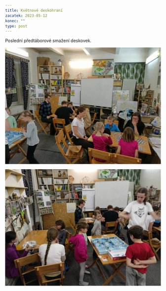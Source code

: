 ```yaml
---
title: Květnové deskohraní
zacatek: 2023-05-12
konec: ""
type: post
---
```

P﻿oslední předtáborové smažení deskovek.

![](img-20230512-wa0000.jpg)



![](img-20230512-wa0001.jpg)